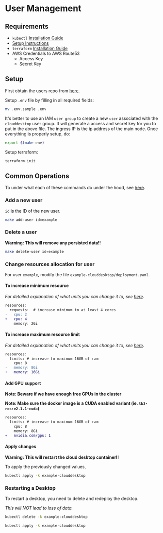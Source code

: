 # User Management

## Requirements

- `kubectl` [Installation Guide](https://kubernetes.io/docs/tasks/tools/)
- [Setup Instructions](cluster.md#setup)
- `terraform` [Installation Guide](https://www.terraform.io/downloads.html)
- AWS Credentials to AWS Route53
    - Access Key
    - Secret Key

## Setup

First obtain the users repo from [here](https://github.com/campusrover/clouddesktop-k8s).

Setup `.env` file by filling in all required fields:

```bash
mv .env.sample .env
```

It's better to use an IAM `user group` to create a new `user` associated with the `clouddesktop` user group. It will generate a access and secret key for you to put in the above file. The ingress IP is the ip address of the main node. Once everything is properly setup, do:

```bash
export $(make env)
```

Setup terraform:

```bash
terraform init
```

## Common Operations

To under what each of these commands do under the hood, see [here](../lifecycle.md).

### Add a new user

`id` is the ID of the new user.

```bash
make add-user id=example
```

### Delete a user

**Warning: This will remove any persisted data!!**

```bash
make delete-user id=example
```

### Change resources allocation for user

For user `example`, modify the file `example-clouddesktop/deployment.yaml`.

#### To increase minimum resource

*For detailed explanation of what units you can change it to, see [here](https://kubernetes.io/docs/concepts/configuration/manage-resources-containers/).*

```diff
resources:
  requests:  # increase minimum to at least 4 cores
-   cpu: 2
+   cpu: 4
    memory: 2Gi
```

#### To increase maximum resource limit

*For detailed explanation of what units you can change it to, see [here](https://kubernetes.io/docs/concepts/configuration/manage-resources-containers/).*

```diff
resources:
  limits: # increase to maximum 16GB of ram
    cpu: 8
-   memory: 8Gi
+   memory: 16Gi
```

#### Add GPU support

**Note: Beware if we have enough free GPUs in the cluster**

**Note: Make sure the docker image is a CUDA enabled variant (ie. `tb3-ros:v2.1.1-cuda`)**

```diff
resources:
  limits: # increase to maximum 16GB of ram
    cpu: 8
    memory: 8Gi
+   nvidia.com/gpu: 1
```

#### Apply changes

**Warning: This will restart the cloud desktop container!!**

To apply the previously changed values,

```bash
kubectl apply -k example-clouddesktop
```

### Restarting a Desktop

To restart a desktop, you need to delete and redeploy the desktop.

*This will NOT lead to loss of data.*

```bash
kubectl delete -k example-clouddesktop

kubectl apply -k example-clouddesktop
```
